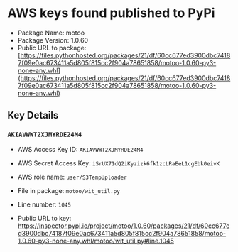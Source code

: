 # AWS keys found published to PyPi

* Package Name: motoo
* Package Version: 1.0.60
* Public URL to package: [https://files.pythonhosted.org/packages/21/df/60cc677ed3900dbc74187f09e0ac673411a5d805f815cc2f904a78651858/motoo-1.0.60-py3-none-any.whl](https://files.pythonhosted.org/packages/21/df/60cc677ed3900dbc74187f09e0ac673411a5d805f815cc2f904a78651858/motoo-1.0.60-py3-none-any.whl)

## Key Details

### `AKIAVWWT2XJMYRDE24M4`

* AWS Access Key ID: `AKIAVWWT2XJMYRDE24M4`
* AWS Secret Access Key: `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` 
* AWS role name: `user/S3TempUploader`
* File in package: `motoo/wit_util.py`
* Line number: `1045`

* Public URL to key: https://inspector.pypi.io/project/motoo/1.0.60/packages/21/df/60cc677ed3900dbc74187f09e0ac673411a5d805f815cc2f904a78651858/motoo-1.0.60-py3-none-any.whl/motoo/wit_util.py#line.1045



